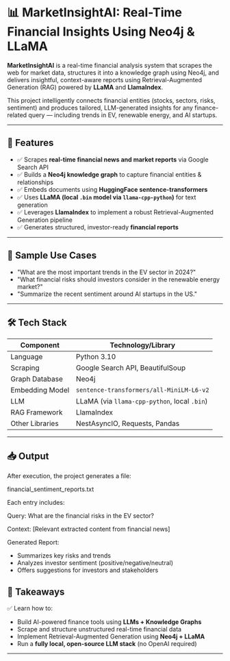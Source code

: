 


# 📊 MarketInsightAI: Real-Time Financial Insights Using Neo4j & LLaMA

**MarketInsightAI** is a real-time financial analysis system that scrapes the web for market data, structures it into a knowledge graph using Neo4j, and delivers insightful, context-aware reports using Retrieval-Augmented Generation (RAG) powered by **LLaMA** and **LlamaIndex**.

This project intelligently connects financial entities (stocks, sectors, risks, sentiment) and produces tailored, LLM-generated insights for any finance-related query — including trends in EV, renewable energy, and AI startups.

---

## 🚀 Features

- ✅ Scrapes **real-time financial news and market reports** via Google Search API  
- ✅ Builds a **Neo4j knowledge graph** to capture financial entities & relationships  
- ✅ Embeds documents using **HuggingFace sentence-transformers**  
- ✅ Uses **LLaMA (local `.bin` model via `llama-cpp-python`)** for text generation  
- ✅ Leverages **LlamaIndex** to implement a robust Retrieval-Augmented Generation pipeline  
- ✅ Generates structured, investor-ready **financial reports**

---

## 🧠 Sample Use Cases

- "What are the most important trends in the EV sector in 2024?"
- "What financial risks should investors consider in the renewable energy market?"
- "Summarize the recent sentiment around AI startups in the US."

---

## 🛠️ Tech Stack

| Component       | Technology/Library                            |
|----------------|------------------------------------------------|
| Language        | Python 3.10                                   |
| Scraping        | Google Search API, BeautifulSoup              |
| Graph Database  | Neo4j                                         |
| Embedding Model | `sentence-transformers/all-MiniLM-L6-v2`      |
| LLM             | LLaMA (via `llama-cpp-python`, local `.bin`)  |
| RAG Framework   | LlamaIndex                                    |
| Other Libraries | NestAsyncIO, Requests, Pandas                 |

---

## 📥 Output

After execution, the project generates a file:


financial_sentiment_reports.txt


Each entry includes:


Query:
What are the financial risks in the EV sector?

Context:
[Relevant extracted content from financial news]

Generated Report:
- Summarizes key risks and trends
- Analyzes investor sentiment (positive/negative/neutral)
- Offers suggestions for investors and stakeholders



## 📌 Takeaways

✅ Learn how to:

- Build AI-powered finance tools using **LLMs + Knowledge Graphs**
- Scrape and structure unstructured real-time financial data
- Implement Retrieval-Augmented Generation using **Neo4j + LLaMA**
- Run a **fully local, open-source LLM stack** (no OpenAI required)

---










